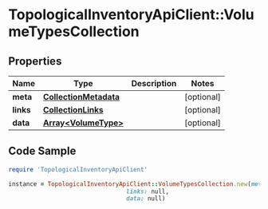 # TopologicalInventoryApiClient::VolumeTypesCollection

## Properties

Name | Type | Description | Notes
------------ | ------------- | ------------- | -------------
**meta** | [**CollectionMetadata**](CollectionMetadata.md) |  | [optional] 
**links** | [**CollectionLinks**](CollectionLinks.md) |  | [optional] 
**data** | [**Array&lt;VolumeType&gt;**](VolumeType.md) |  | [optional] 

## Code Sample

```ruby
require 'TopologicalInventoryApiClient'

instance = TopologicalInventoryApiClient::VolumeTypesCollection.new(meta: null,
                                 links: null,
                                 data: null)
```


